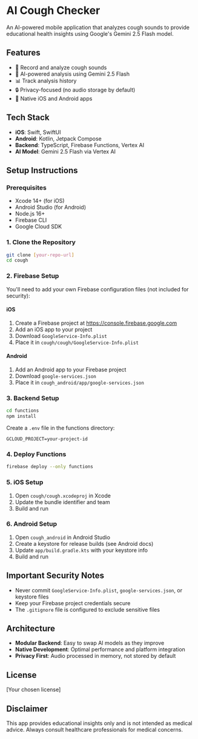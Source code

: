 # AI Cough Checker

An AI-powered mobile application that analyzes cough sounds to provide educational health insights using Google's Gemini 2.5 Flash model.

## Features

- 🎤 Record and analyze cough sounds
- 🤖 AI-powered analysis using Gemini 2.5 Flash
- 📊 Track analysis history
- 🔒 Privacy-focused (no audio storage by default)
- 📱 Native iOS and Android apps

## Tech Stack

- **iOS**: Swift, SwiftUI
- **Android**: Kotlin, Jetpack Compose
- **Backend**: TypeScript, Firebase Functions, Vertex AI
- **AI Model**: Gemini 2.5 Flash via Vertex AI

## Setup Instructions

### Prerequisites

- Xcode 14+ (for iOS)
- Android Studio (for Android)
- Node.js 16+
- Firebase CLI
- Google Cloud SDK

### 1. Clone the Repository

```bash
git clone [your-repo-url]
cd cough
```

### 2. Firebase Setup

You'll need to add your own Firebase configuration files (not included for security):

#### iOS
1. Create a Firebase project at https://console.firebase.google.com
2. Add an iOS app to your project
3. Download `GoogleService-Info.plist`
4. Place it in `cough/cough/GoogleService-Info.plist`

#### Android
1. Add an Android app to your Firebase project
2. Download `google-services.json`
3. Place it in `cough_android/app/google-services.json`

### 3. Backend Setup

```bash
cd functions
npm install
```

Create a `.env` file in the functions directory:
```
GCLOUD_PROJECT=your-project-id
```

### 4. Deploy Functions

```bash
firebase deploy --only functions
```

### 5. iOS Setup

1. Open `cough/cough.xcodeproj` in Xcode
2. Update the bundle identifier and team
3. Build and run

### 6. Android Setup

1. Open `cough_android` in Android Studio
2. Create a keystore for release builds (see Android docs)
3. Update `app/build.gradle.kts` with your keystore info
4. Build and run

## Important Security Notes

- Never commit `GoogleService-Info.plist`, `google-services.json`, or keystore files
- Keep your Firebase project credentials secure
- The `.gitignore` file is configured to exclude sensitive files

## Architecture

- **Modular Backend**: Easy to swap AI models as they improve
- **Native Development**: Optimal performance and platform integration
- **Privacy First**: Audio processed in memory, not stored by default

## License

[Your chosen license]

## Disclaimer

This app provides educational insights only and is not intended as medical advice. Always consult healthcare professionals for medical concerns.